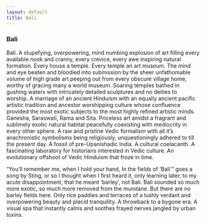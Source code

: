 ```yaml
---
layout: default
title: Bali
---
```


### Bali

Bali. A stupefying, overpowering, mind numbing explosion of art filling every available nook and cranny, every crevice, every awe inspiring natural formation. Every house a temple. Every temple an art museum. The mind and eye beaten and bloodied into submission by the sheer unfathomable volume of high grade art peeping out from every obscure village home, worthy of gracing many a world museum. Soaring temples bathed in gushing waters with intricately detailed sculptures and no deities to worship. A marriage of an ancient Hinduism with an equally ancient pacific artistic tradition and ancestor worshipping culture whose confluence provided the most exotic subjects to the most highly refined artistic minds. Ganesha, Saraswati, Rama and Sita. Priceless art amidst a fragrant and sublimely exotic natural habitat peacefully coexisting with mediocrity in every other sphere. A raw and pristine Vedic formalism with all it’s anachronistic symbolisms being religiously, unquestioningly adhered to till the present day. A fossil of pre-Upanishadic India. A cultural coelacanth. A fascinating laboratory for historians interested in Vedic culture. An evolutionary offshoot of Vedic Hinduism that froze in time.

 

“You’ll remember me, when I hold your hand, In the fields of ‘Bali'” goes a song by Sting, or so I thought when I first heard it, only learning later, to my acute disappointment, that he meant ‘barley’, not Bali. Bali sounded so much more exotic, so much more removed from the mundane. But there are no barley fields here. Only rice paddies and terraces of a lushly verdant and overpowering beauty and placid tranquility. A throwback to a bygone era. A visual spa that instantly calms and soothes frayed nerves jangled by urban toxins.